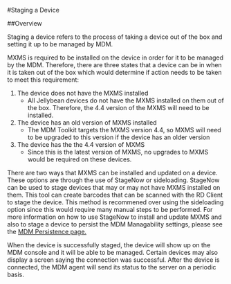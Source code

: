 #Staging a Device

##Overview

Staging a device refers to the process of taking a device out of the box and setting it up to be managed by MDM.

MXMS is required to be installed on the device in order for it to be managed by the MDM. Therefore, there are three states that a device can be in when it is taken out of the box which would determine if action needs to be taken to meet this requirement:

1. The device does not have the MXMS installed
	* All Jellybean devices do not have the MXMS installed on them out of the box. Therefore, the 4.4 version of the MXMS will need to be installed.
2. The device has an old version of MXMS installed
	* The MDM Toolkit targets the MXMS version 4.4, so MXMS will need to be upgraded to this version if the device has an older version
3. The device has the the 4.4 version of MXMS
	* Since this is the latest version of MXMS, no upgrades to MXMS would be required on these devices.
	
There are two ways that MXMS can be installed and updated on a device. These options are through the use of StageNow or sideloading. StageNow can be used to stage devices that may or may not have MXMS installed on them. This tool can create barcodes that can be scanned with the RD Client to stage the device. This method is recommened over using the sideloading option since this would require many manual steps to be performed. For more information on how to use StageNow to install and update MXMS and also to stage a device to persist the MDM Managability settings, please see the [MDM Persistence page.](../guide/MDM/persistence)

When the device is successfully staged, the device will show up on the MDM console and it will be able to be managed. Certain devices may also display a screen saying the connection was successful. After the device is connected, the MDM agent will send its status to the server on a periodic basis.